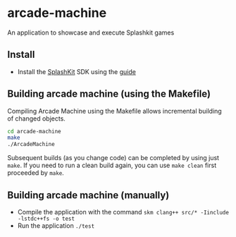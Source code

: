 # arcade-machine
An application to showcase and execute Splashkit games  

## Install
+ Install the [SplashKit](https://splashkit.io) SDK using the [guide](https://splashkit.io/articles/installation/)

## Building arcade machine (using the Makefile)
Compiling Arcade Machine using the Makefile allows incremental building of changed objects.

```bash
cd arcade-machine
make
./ArcadeMachine
```

Subsequent builds (as you change code) can be completed by using just `make`. If you need to run a clean build again, you can use `make clean` first proceeded by `make`.

## Building arcade machine (manually)
+ Compile the application with the command ```skm clang++ src/* -Iinclude -lstdc++fs -o test```  
+ Run the application ```./test```

